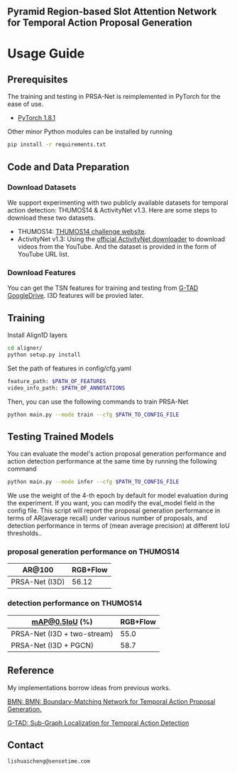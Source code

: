 ## Pyramid Region-based Slot Attention Network for Temporal Action Proposal Generation

# Usage Guide

## Prerequisites


The training and testing in PRSA-Net is reimplemented in PyTorch for the ease of use. 

- [PyTorch 1.8.1][pytorch]
                   

Other minor Python modules can be installed by running

```bash
pip install -r requirements.txt
```

 

## Code and Data Preparation


### Download Datasets

We support experimenting with two publicly available datasets for 
temporal action detection: THUMOS14 & ActivityNet v1.3. Here are some steps to download these two datasets.

- THUMOS14:  [THUMOS14 challenge website][thumos14].
- ActivityNet v1.3: Using the [official ActivityNet downloader][anet_down] to download videos from the YouTube. And the dataset is provided in the form of YouTube URL list. 

### Download Features

You can get the TSN features for training and testing from  [G-TAD][G-TAD] [GoogleDrive][TSN].
I3D features will be provied later.

## Training


Install Align1D layers
```bash
cd aligner/
python setup.py install
```

Set the path of features in config/cfg.yaml

```bash
feature_path: $PATH_OF_FEATURES
video_info_path: $PATH_OF_ANNOTATIONS
```


Then, you can use the following commands to train PRSA-Net

```bash
python main.py --mode train --cfg $PATH_TO_CONFIG_FILE
```

## Testing Trained Models


You can evaluate the model's action proposal generation performance and action detection performance at the same time by running the following command

```bash
python main.py --mode infer --cfg $PATH_TO_CONFIG_FILE
```

We use the weight of the 4-th epoch by default for model evaluation during the experiment. If you want, you can modify the eval_model field in the config file.
This script will report the proposal generation performance in terms of AR(average recall) under various number of proposals, and detection performance in terms of (mean average precision) at different IoU thresholds..

### proposal generation performance on THUMOS14

| AR@100         | RGB+Flow |
| -------------- | -------- |
| PRSA-Net (I3D) | 56.12    |

### detection performance on THUMOS14

| mAP@0.5IoU (%)              | RGB+Flow |
| --------------------------- | -------- |
| PRSA-Net (I3D + two-stream) | 55.0     |
| PRSA-Net (I3D + PGCN)       | 58.7     |



## Reference
My implementations borrow ideas from previous works.

[BMN: BMN: Boundary-Matching Network for Temporal Action Proposal Generation.][BMN]

[G-TAD: Sub-Graph Localization for Temporal Action Detection][G-TAD]


## Contact

```
lishuaicheng@sensetime.com
```

[pytorch]:https://pytorch.org/
[thumos14]:http://crcv.ucf.edu/THUMOS14/download.html
[anet_down]:https://github.com/activitynet/ActivityNet/tree/master/Crawler
[PGCN_github]: https://github.com/Alvin-Zeng/PGCN
[BMN]: https://arxiv.org/pdf/1907.09702.pdf
[G-TAD]: https://arxiv.org/pdf/1911.11462.pdf
[TSN]: https://drive.google.com/drive/folders/10PGPMJ9JaTZ18uakPgl58nu7yuKo8M_k